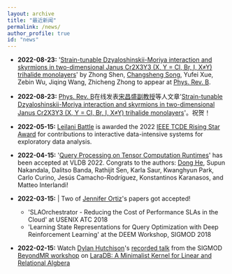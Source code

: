 ```yaml
---
layout: archive
title: "最近新闻"
permalink: /news/
author_profile: true
id: "news"
---
```



- **2022-08-23:**
    '[Strain-tunable Dzyaloshinskii-Moriya interaction and skyrmions in two-dimensional Janus Cr2X3Y3 (X, Y = Cl, Br, I, X≠Y) trihalide monolayers](https://arxiv.org/abs/2109.00723)' by Zhong Shen, [Changsheng Song](https://mike22lfc.github.io/members/04changshengsong), Yufei Xue, Zebin Wu, Jiqing Wang, Zhicheng Zhong to appear at [Phys. Rev. B](https://doi.org/10.1103/PhysRevB.106.094403).

- **2022-08-23:**
    [Phys. Rev. B](https://doi.org/10.1103/PhysRevB.106.094403)在线发表[宋昌盛副教授](https://mike22lfc.github.io/members/04changshengsong)等人文章'[Strain-tunable Dzyaloshinskii-Moriya interaction and skyrmions in two-dimensional Janus Cr2X3Y3 (X, Y = Cl, Br, I, X≠Y) trihalide monolayers](https://arxiv.org/abs/2109.00723)'。祝贺！

- **2022-05-15:**
    [Leilani Battle](https://homes.cs.washington.edu/~leibatt/) is awarded the 2022 [IEEE TCDE Rising Star Award](http://tab.computer.org/tcde/tcdeawardsrecipients.html) for contributions to interactive data-intensive systems for exploratory data analysis.

- **2022-04-15:**
    '[Query Processing on Tensor Computation Runtimes](https://www.vldb.org/pvldb/vol15/p2811-he.pdf)' has been accepted at VLDB 2022. Congrats to the authors: [Dong He](https://dongheuw.github.io/), Supun Nakandala, Dalitso Banda, Rathijit Sen, Karla Saur, Kwanghyun Park, Carlo Curino, Jesús Camacho-Rodríguez, Konstantinos Karanasos, and Matteo Interlandi!

- **2022-03-15:** |
    Two of [Jennifer Ortiz](https://homes.cs.washington.edu/~jortiz16/)'s papers got accepted!
    - 'SLAOrchestrator - Reducing the Cost of Performance SLAs in the Cloud' at USENIX ATC 2018
    - 'Learning State Representations for Query Optimization with Deep Reinforcement Learning' at the DEEM Workshop, SIGMOD 2018

- **2022-02-15:**
    Watch [Dylan Hutchison](https://www.linkedin.com/in/dylanhutchison/)'s [recorded talk](https://youtu.be/d-ZY8lIs5Pc?t=2m45s) from the SIGMOD [BeyondMR workshop](https://sites.google.com/site/beyondmr2017/) on [LaraDB: A Minimalist Kernel for Linear and Relational Algbera](https://doi.org/10.1145/3070607.3070608)


